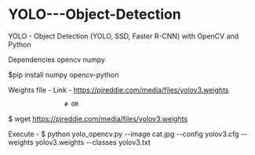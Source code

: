 # YOLO---Object-Detection
YOLO - Object Detection (YOLO, SSD, Faster R-CNN) with OpenCV and Python

Dependencies
opencv
numpy

$pip install numpy opencv-python

Weights file - 
Link - https://pjreddie.com/media/files/yolov3.weights
					
					# OR

$ wget https://pjreddie.com/media/files/yolov3.weights


Execute - 
$ python yolo_opencv.py --image cat.jpg --config yolov3.cfg --weights yolov3.weights --classes yolov3.txt
